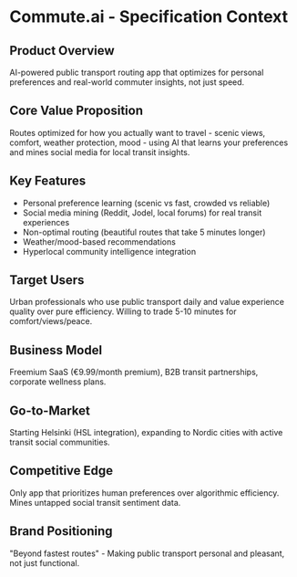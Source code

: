 # Commute.ai - Specification Context

## Product Overview

AI-powered public transport routing app that optimizes for personal preferences and real-world commuter insights, not just speed.

## Core Value Proposition

Routes optimized for how you actually want to travel - scenic views, comfort, weather protection, mood - using AI that learns your preferences and mines social media for local transit insights.

## Key Features

- Personal preference learning (scenic vs fast, crowded vs reliable)
- Social media mining (Reddit, Jodel, local forums) for real transit experiences
- Non-optimal routing (beautiful routes that take 5 minutes longer)
- Weather/mood-based recommendations
- Hyperlocal community intelligence integration

## Target Users

Urban professionals who use public transport daily and value experience quality over pure efficiency. Willing to trade 5-10 minutes for comfort/views/peace.

## Business Model

Freemium SaaS (€9.99/month premium), B2B transit partnerships, corporate wellness plans.

## Go-to-Market

Starting Helsinki (HSL integration), expanding to Nordic cities with active transit social communities.

## Competitive Edge

Only app that prioritizes human preferences over algorithmic efficiency. Mines untapped social transit sentiment data.

## Brand Positioning

"Beyond fastest routes" - Making public transport personal and pleasant, not just functional.
